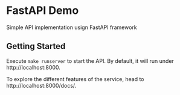 # FastAPI Demo
Simple API implementation usign FastAPI framework

## Getting Started
Execute `make runserver` to start the API. By default, it will run under http://localhost:8000.

To explore the different features of the service, head to http://localhost:8000/docs/.
